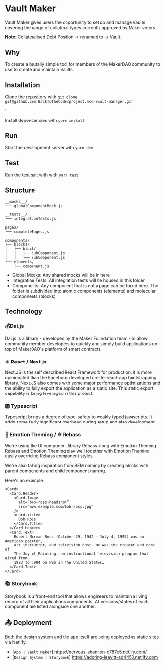 # Vault Maker

Vault Maker gives users the opportunity to set up and manage Vaults covering 
the range of collateral types currently approved by Maker voters.

**Note**: Collateralised Debt Position -> renamed to -> Vault.

## Why

To create a brutally simple tool for members of the MakerDAO community to use to 
create and maintain Vaults.

## Installation

Clone the repository with `git clone git@github.com:BackToTheCode/project.mcd-vault-manager.git`

`

Install dependencies with `yarn install`

## Run

Start the development server with `yarn dev`

## Test

Run the test suit with with `yarn test`

## Structure

```
__mocks__/
└── globalComponentMock.js

__tests__/
└── integrationTests.js

pages/
└── completePages.js

components/
├── blocks/
│   ├── block/
│   │   ├── subComponent.js
│   │   └── subComponent.js
└── elements/
    └── component.js
```

- Global Mocks: Any shared mocks will be in here
- Integration Tests: All integration tests will be housed in this folder
- Components: Any component that is not a page can be found here. The folder is subdivided into atomic components (elements) and molecular components (blocks)

## Technology

### 💰Dai.js

Dai.js is a library - developed by the Maker Foundation team - to allow community member developers to quickly and simply build applications on top of MakerDAO's platform of smart contracts. 

### ⚛️  React / Next.js

Next.JS is the self described React Framework for production. It is more opinionated than the Facebook developed create-react-app bootstrapping library.
Next.JS also comes with some major performance optimizations and the ability to fully export the application as a static site. This static export 
capability is being leveraged in this project.

### 🆎 Typescript

Typescript brings a degree of type-safety to weakly typed javascripts. It adds some fairly significant overhead during setup and also development.

### 💅 Emotion Theming / ⚛️  Rebass

We're using the UI component library Rebass along with Emotion Theming. Rebass and Emotion Theming play well together with Emotion Theming easily overriding Rebass component styles.

We're also taking inspiration from BEM naming by creating blocks with parent components and child component naming.

Here's an example.

```
<Card>
  <Card.Header>
    <Card.Image
      alt=”bob-ross-headshot”
      src=”www.example.com/bob-ross.jpg”
    />
    <Card.Title>
      Bob Ross
    </Card.Title>
  </Card.Header>
  <Card.Text>
    Robert Norman Ross (October 29, 1942 – July 4, 1995) was an American painter,
    art instructor, and television host. He was the creator and host of
    The Joy of Painting, an instructional television program that aired from
    1983 to 1994 on PBS in the United States…
  </Card.Text>
</Card>

```

### 📚 Storybook

Storybook is a front-end tool that allows engineers to maintain a living record of all their applications components. All versions/states of each component are listed alongside one another.

## 📤 Deployment

Both the design system and the app itself are being deployed as static sites via Netlify.

- [`App | Vault Maker`] https://nervous-shannon-c787e5.netlify.com/
- [`Design System | Storybook`] https://adoring-leavitt-ad4453.netlify.com















